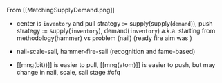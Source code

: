 From [[MatchingSupplyDemand.png]] 
- center is `inventory` and pull strategy := supply(supply(`demand`)), push strategy := supply(`inventory`), demand(`inventory`) a.k.a. starting from methodology(hammer) vs problem (nail) (ready fire aim was )
- nail-scale-sail, hammer-fire-sail (recognition and fame-based)

-  [[mng(bit))]]  is easier to pull,  [[mng(atom)]]  is easier to push, but may change in nail, scale, sail stage #cfq
